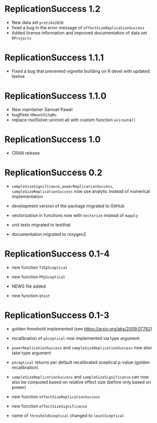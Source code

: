 # ReplicationSuccess 1.2

- New data set `protzko2020` 
- fixed a bug in the error message of `effectSizeReplicationSuccess`
- Added license information and improved documentation of data set `RProjects`

# ReplicationSuccess 1.1.1

- Fixed a bug that prevented vignette building on R devel with updated texlive

# ReplicationSuccess 1.1.0

- New maintainer Samuel Pawel
- bugfixes `hMeanChiSqMu`
- replace rootSolve::uniroot.all with custom function `unirootAll`

# ReplicationSuccess 1.0

- CRAN release

# ReplicationSuccess 0.2

- `sampleSizeSignificance`, `powerReplicationSuccess`,
  `sampleSizeReplicationSuccess` now use analytic instead of numerical
  implementation

- development version of the package migrated to GitHub

- vectorization in functions now with `Vectorize` instead of `mapply`

- unit tests migrated to testthat

- documentation migrated to roxygen2


# ReplicationSuccess 0.1-4

- new function `T1EpSceptical`

- new function `PPpSceptical`

- NEWS file added

- new function `Qtest`


# ReplicationSuccess 0.1-3

- golden threshold implemented (see <https://arxiv.org/abs/2009.07782>)

- recalibration of `pSceptical` now implemented via type argument

- `powerReplicationSuccess` and `sampleSizeReplicationSuccess` now also take
  type argument

- `pSceptical` returns per default recalibrated sceptical p-value (golden
  recalibration)

- `sampleSizeReplicationSuccess` and `sampleSizeSignificance` can now also be
  computed based on relative effect size (before only based on power)
  
- new function `effectSizeReplicationSuccess`

- new function `effectSizeSignificance`

- name of `thresholdSceptical` changed to `levelSceptical`
